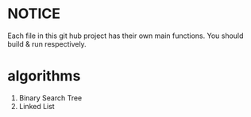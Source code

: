 # NOTICE
Each file in this git hub project has their own main functions.
You should build & run respectively.

# algorithms
1. Binary Search Tree
2. Linked List
